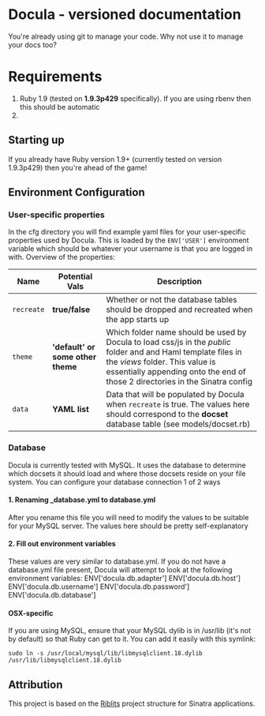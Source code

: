 # Docula - versioned documentation

You're already using git to manage your code. Why not use it to manage your docs too?

# Requirements
1. Ruby 1.9 (tested on **1.9.3p429** specifically). If you are using rbenv then this should be automatic
2. 

## Starting up
If you already have Ruby version 1.9+ (currently tested on version 1.9.3p429) then you're ahead of the game!

## Environment Configuration

### User-specific properties
In the cfg directory you will find example yaml files for your user-specific properties used by Docula. This is loaded by the `ENV['USER']` environment variable which should be whatever your username is that you are logged in with. Overview of the properties:

| Name | Potential Vals | Description |
| ----- | -------------- | ----------|
| `recreate` | **true/false** | Whether or not the database tables should be dropped and recreated when the app starts up
| `theme` | **'default' or some other theme** | Which folder name should be used by Docula to load css/js in the _public_ folder and  and Haml template files in the _views_ folder. This value is essentially appending onto the end of those 2 directories in the Sinatra config
| `data` | **YAML list** | Data that will be populated by Docula when `recreate` is true. The values here should correspond to the **docset** database table (see models/docset.rb)

### Database
Docula is currently tested with MySQL. It uses the database to determine which docsets it should load and where those docsets reside on your file system. You can configure your database connection 1 of 2 ways

#### 1. Renaming _database.yml to database.yml
After you rename this file you will need to modify the values to be suitable for your MySQL server. The values here should be pretty self-explanatory

#### 2. Fill out environment variables
These values are very similar to database.yml. If you do not have a database.yml file present, Docula will attempt to look at the following environment variables:
    ENV['docula.db.adapter']
    ENV['docula.db.host']
    ENV['docula.db.username']
    ENV['docula.db.password']
    ENV['docula.db.database']

#### OSX-specific
If you are using MySQL, ensure that your MySQL dylib is in /usr/lib (it's not by default) so that Ruby can get to it. You can add it easily with this symlink:

```console
sudo ln -s /usr/local/mysql/lib/libmysqlclient.18.dylib /usr/lib/libmysqlclient.18.dylib
```

## Attribution
This project is based on the [Riblits](https://github.com/Phrogz/riblits) project structure for Sinatra applications.
